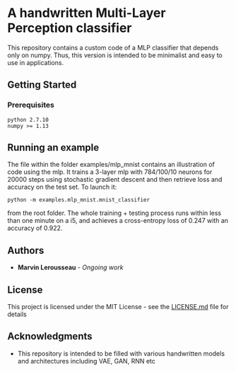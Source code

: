 # A handwritten Multi-Layer Perception classifier

This repository contains a custom code of a MLP classifier that depends only on numpy. Thus, this version is intended to be minimalist and easy to use in applications.

## Getting Started
### Prerequisites

```
python 2.7.10
numpy >= 1.13
```

## Running an example

The file within the folder examples/mlp_mnist contains an illustration of code using the mlp. It trains a 3-layer mlp with 784/100/10 neurons for 20000 steps using stochastic gradient descent and then retrieve loss and accuracy on the test set. To launch it:

```
python -m examples.mlp_mnist.mnist_classifier
```

from the root folder.
The whole training + testing process runs within less than one minute on a i5, and achieves a cross-entropy loss of 0.247 with an accuracy of 0.922.

## Authors

* **Marvin Lerousseau** - *Ongoing work*

## License

This project is licensed under the MIT License - see the [LICENSE.md](LICENSE.md) file for details

## Acknowledgments

* This repository is intended to be filled with various handwritten models and architectures including VAE, GAN, RNN etc

